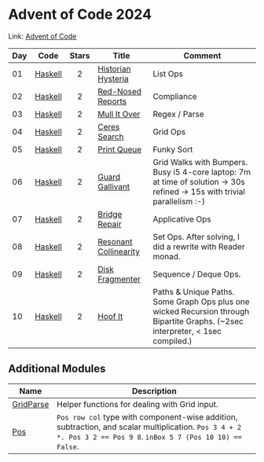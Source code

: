 # Advent of Code 2024

Link: [Advent of Code](https://adventofcode.com/2024)

| Day | Code             | Stars | Title                                                        | Comment                                                                                                                   |
| --- | ---------------- | :---: | ------------------------------------------------------------ | ------------------------------------------------------------------------------------------------------------------------- |
| 01  | [Haskell](01.hs) |   2   | [Historian Hysteria](https://adventofcode.com/2024/day/1)    | List Ops                                                                                                                  |
| 02  | [Haskell](02.hs) |   2   | [Red-Nosed Reports](https://adventofcode.com/2024/day/2)     | Compliance                                                                                                                |
| 03  | [Haskell](03.hs) |   2   | [Mull It Over](https://adventofcode.com/2024/day/3)          | Regex / Parse                                                                                                             |
| 04  | [Haskell](04.hs) |   2   | [Ceres Search](https://adventofcode.com/2024/day/4)          | Grid Ops                                                                                                                  |
| 05  | [Haskell](05.hs) |   2   | [Print Queue](https://adventofcode.com/2024/day/5)           | Funky Sort                                                                                                                |
| 06  | [Haskell](06.hs) |   2   | [Guard Gallivant](https://adventofcode.com/2024/day/6)       | Grid Walks with Bumpers. Busy i5 4-core laptop: 7m at time of solution -> 30s refined -> 15s with trivial parallelism :-) |
| 07  | [Haskell](07.hs) |   2   | [Bridge Repair](https://adventofcode.com/2024day/7)          | Applicative Ops                                                                                                           |
| 08  | [Haskell](08.hs) |   2   | [Resonant Collinearity](https://adventofcode.com/2024/day/8) | Set Ops. After solving, I did a rewrite with Reader monad.                                                                |
| 09  | [Haskell](09.hs) |   2   | [Disk Fragmenter](https://adventofcode.com/2024/day/9)       | Sequence / Deque Ops.                                                                                                     |
| 10 | [Haskell](10.hs) | 2 | [Hoof It](https://adventofcode.com/2024/day/10) | Paths & Unique Paths. Some Graph Ops plus one wicked Recursion through Bipartite Graphs. (~2sec interpreter, < 1sec compiled.) |

## Additional Modules

| Name                      | Description                                                                                                                                                     |
| ------------------------- | --------------------------------------------------------------------------------------------------------------------------------------------------------------- |
| [GridParse](GridParse.hs) | Helper functions for dealing with Grid input.                                                                                                                   |
| [Pos](Pos.hs)             | `Pos row col` type with component-wise addition, subtraction, and scalar multiplication. `Pos 3 4 + 2 *. Pos 3 2 == Pos 9 8`. `inBox 5 7 (Pos 10 10) == False`. |
